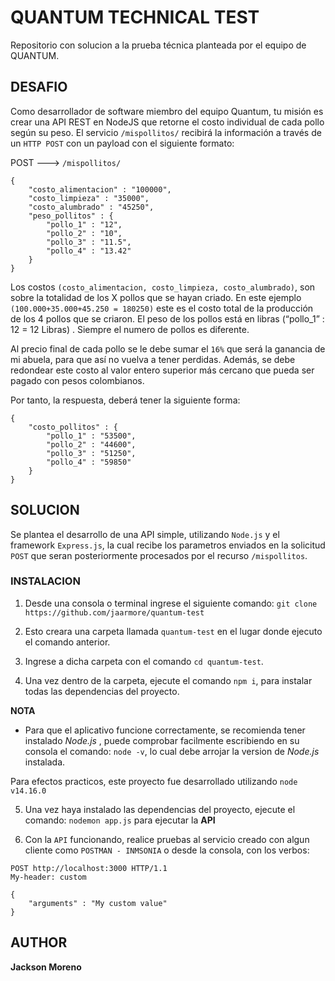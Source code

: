 # QUANTUM TECHNICAL TEST
Repositorio con solucion a la prueba técnica planteada por el equipo de QUANTUM.

## DESAFIO
Como desarrollador de software miembro del equipo Quantum, tu misión es crear una API REST en
NodeJS que retorne el costo individual de cada pollo según su peso. El servicio `/mispollitos/`
recibirá la información a través de un `HTTP POST` con un payload con el siguiente formato:

POST ---> `/mispollitos/`

```
{
    "costo_alimentacion" : "100000",
    "costo_limpieza" : "35000",
    "costo_alumbrado" : "45250",
    "peso_pollitos" : {
        "pollo_1" : "12",
        "pollo_2" : "10",
        "pollo_3" : "11.5",
        "pollo_4" : "13.42"
    }
}
```
Los costos `(costo_alimentacion, costo_limpieza, costo_alumbrado)`, son sobre la totalidad de los X pollos que se hayan criado. En este ejemplo `(100.000+35.000+45.250 = 180250)` este es el costo total de la producción de los 4 pollos que se criaron. El peso de los pollos está en libras (“pollo_1” : 12 = 12 Libras) . Siempre el numero de pollos es diferente.

Al precio final de cada pollo se le debe sumar el `16%` que será la ganancia de mi abuela, para que así no vuelva a tener perdidas. Además, se debe redondear este costo al valor entero superior más cercano que pueda ser pagado con pesos colombianos.


Por tanto, la respuesta, deberá tener la siguiente forma:

```
{
    "costo_pollitos" : {
        "pollo_1" : "53500",
        "pollo_2" : "44600",
        "pollo_3" : "51250",
        "pollo_4" : "59850"
    }
}
```

## SOLUCION
Se plantea el desarrollo de una API simple, utilizando `Node.js` y el framework `Express.js`, la cual recibe los parametros enviados en la solicitud `POST` que seran posteriormente procesados por el recurso `/mispollitos`.


### INSTALACION
1. Desde una consola o terminal ingrese el siguiente comando:
`git clone https://github.com/jaarmore/quantum-test`

2. Esto creara una carpeta llamada `quantum-test` en el lugar donde ejecuto el comando anterior.

3. Ingrese a dicha carpeta con el comando `cd quantum-test`.

4. Una vez dentro de la carpeta, ejecute el comando `npm i`, para instalar todas las dependencias del proyecto.

**NOTA**
- Para que el aplicativo funcione correctamente, se recomienda tener instalado _Node.js_ , puede comprobar facilmente escribiendo en su consola el comando: `node -v`, lo cual debe arrojar la version de _Node.js_ instalada.

Para efectos practicos, este proyecto fue desarrollado utilizando `node v14.16.0`

5. Una vez haya instalado las dependencias del proyecto, ejecute el comando: `nodemon app.js` para ejecutar la **API**

6. Con la `API` funcionando, realice pruebas al servicio creado con algun cliente como `POSTMAN - INMSONIA` o desde la consola, con los verbos:

```
POST http://localhost:3000 HTTP/1.1
My-header: custom

{
    "arguments" : "My custom value"
}
```

## AUTHOR
**Jackson Moreno**